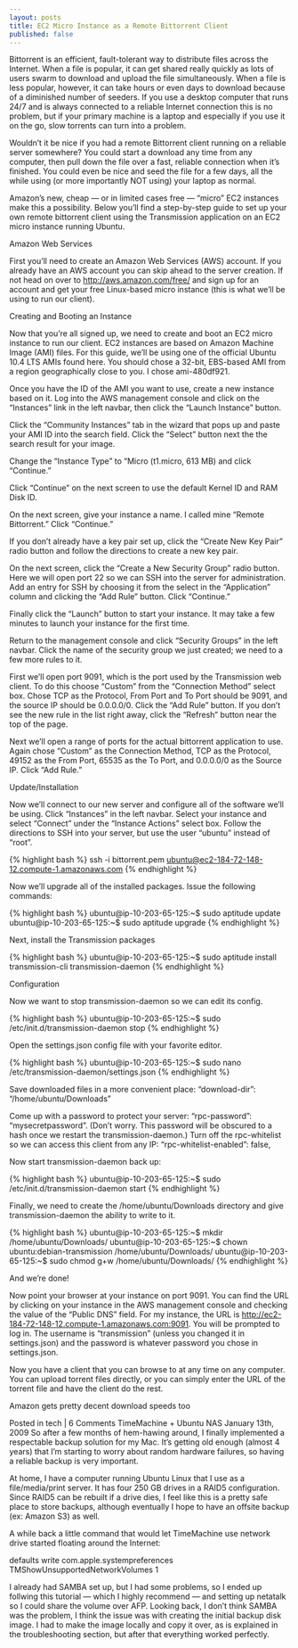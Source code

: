 ```yaml
---
layout: posts
title: EC2 Micro Instance as a Remote Bittorrent Client
published: false
---
```

Bittorrent is an efficient, fault-tolerant way to distribute files across the Internet.  When a file is popular, it can get shared really quickly as lots of users swarm to download and upload the file simultaneously.  When a file is less popular, however, it can take hours or even days to download because of a diminished number of seeders.  If you use a desktop computer that runs 24/7 and is always connected to a reliable Internet connection this is no problem, but if your primary machine is a laptop and especially if you use it on the go, slow torrents can turn into a problem.

Wouldn’t it be nice if you had a remote Bittorrent client running on a reliable server somewhere? You could start a download any time from any computer, then pull down the file over a fast, reliable connection when it’s finished.  You could even be nice and seed the file for a few days, all the while using (or more importantly NOT using) your laptop as normal.

Amazon’s new, cheap — or in limited cases free — “micro” EC2 instances make this a possibility.  Below you’ll find a step-by-step guide to set up your own remote bittorrent client using the Transmission application on an EC2 micro instance running Ubuntu.

Amazon Web Services

First you’ll need to create an Amazon Web Services (AWS) account.  If you already have an AWS account you can skip ahead to the server creation.  If not head on over to http://aws.amazon.com/free/ and sign up for an account and get your free Linux-based micro instance (this is what we’ll be using to run our client).

Creating and Booting an Instance

Now that you’re all signed up, we need to create and boot an EC2 micro instance  to run our client.  EC2 instances are based on Amazon Machine Image (AMI) files.  For this guide, we’ll be using one of the official Ubuntu 10.4 LTS AMIs found here.  You should chose a 32-bit, EBS-based AMI from a region geographically close to you.  I chose ami-480df921.

Once you have the ID of the AMI you want to use, create a new instance based on it.  Log into the AWS management console and click on the “Instances” link in the left navbar, then click the “Launch Instance” button.



Click the “Community Instances” tab in the wizard that pops up and paste your AMI ID into the search field. Click the “Select” button next the the search result for your image.



Change the “Instance Type” to “Micro (t1.micro, 613 MB) and click “Continue.”



Click “Continue” on the next screen to use the default Kernel ID and RAM Disk ID.



On the next screen, give your instance a name.  I called mine “Remote Bittorrent.” Click “Continue.”



If you don’t already have a key pair set up, click the “Create New Key Pair” radio button and follow the directions to create a new key pair.



On the next screen, click the “Create a New Security Group” radio button.  Here we will open port 22 so we can SSH into the server for administration.  Add an entry for SSH by choosing it from the select in the “Application” column and clicking the “Add Rule” button. Click “Continue.”



Finally click the “Launch” button to start your instance. It may take a few minutes to launch your instance for the first time.



Return to the management console and click “Security Groups” in the left navbar.  Click the name of the security group we just created; we need to a few more rules to it.

First we’ll open port 9091, which is the port used by the Transmission web client.  To do this choose “Custom” from the “Connection Method” select box. Chose TCP as the Protocol, From Port and To Port should be 9091, and the source IP should be 0.0.0.0/0.  Click the “Add Rule” button.  If you don’t see the new rule in the list right away, click the “Refresh” button near the top of the page.

Next we’ll open a range of ports for the actual bittorrent application to use.  Again chose “Custom” as the Connection Method, TCP as the Protocol, 49152 as the From Port, 65535 as the To Port, and 0.0.0.0/0 as the Source IP.  Click “Add Rule.”



Update/Installation

Now we’ll connect to our new server and configure all of the software we’ll be using.  Click “Instances” in the left navbar.  Select your instance and select “Connect” under the “Instance Actions” select box.  Follow the directions to SSH into your server, but use the user “ubuntu” instead of “root”.

{% highlight bash %}
  ssh -i bittorrent.pem ubuntu@ec2-184-72-148-12.compute-1.amazonaws.com
{% endhighlight %}

Now we’ll upgrade all of the installed packages.  Issue the following commands:

{% highlight bash %}
  ubuntu@ip-10-203-65-125:~$ sudo aptitude update
  ubuntu@ip-10-203-65-125:~$ sudo aptitude upgrade
{% endhighlight %}

Next, install the Transmission packages

{% highlight bash %}
  ubuntu@ip-10-203-65-125:~$ sudo aptitude install transmission-cli transmission-daemon
{% endhighlight %}

Configuration

Now we want to stop transmission-daemon so we can edit its config.

{% highlight bash %}
  ubuntu@ip-10-203-65-125:~$ sudo /etc/init.d/transmission-daemon stop
{% endhighlight %}

Open the settings.json config file with your favorite editor.

{% highlight bash %}
  ubuntu@ip-10-203-65-125:~$ sudo nano /etc/transmission-daemon/settings.json
{% endhighlight %}

Save downloaded files in a more convenient place: “download-dir”: “/home/ubuntu/Downloads”

Come up with a password to protect your server: “rpc-password”: “mysecretpassword”.  (Don’t worry. This password will be obscured to a hash once we restart the transmission-daemon.)
Turn off the rpc-whitelist so we can access this client from any IP: “rpc-whitelist-enabled”: false,

Now start transmission-daemon back up:

{% highlight bash %}
  ubuntu@ip-10-203-65-125:~$ sudo /etc/init.d/transmission-daemon start
{% endhighlight %}

Finally, we need to create the /home/ubuntu/Downloads directory and give transmission-daemon the ability to write to it.

{% highlight bash %}
  ubuntu@ip-10-203-65-125:~$ mkdir /home/ubuntu/Downloads/
  ubuntu@ip-10-203-65-125:~$ chown ubuntu:debian-transmission /home/ubuntu/Downloads/
  ubuntu@ip-10-203-65-125:~$ sudo chmod g+w /home/ubuntu/Downloads/
{% endhighlight %}

And we’re done!

Now point your browser at your instance on port 9091.  You can find the URL by clicking on your instance in the AWS management console and checking the value of the “Public DNS” field.  For my instance, the URL is http://ec2-184-72-148-12.compute-1.amazonaws.com:9091. You will be prompted to log in.  The username is “transmission” (unless you changed it in settings.json) and the password is whatever password you chose in settings.json.



Now you have a client that you can browse to at any time on any computer.  You can upload torrent files directly, or you can simply enter the URL of the torrent file and have the client do the rest.



Amazon gets pretty decent download speeds too 



Posted in tech | 6 Comments
TimeMachine + Ubuntu NAS
January 13th, 2009
So after a few months of hem-hawing around, I finally implemented a respectable backup solution for my Mac.  It’s getting old enough (almost 4 years) that I’m starting to worry about random hardware failures, so having a reliable backup is very important.

At home, I have a computer running Ubuntu Linux that I use as a file/media/print server.  It has four 250 GB drives in a RAID5 configuration.  Since RAID5 can be rebuilt if a drive dies, I feel like this is a pretty safe place to store backups, although eventually I hope to have an offsite backup (ex: Amazon S3) as well.

A while back a little command that would let TimeMachine use network drive started floating around the Internet:

defaults write com.apple.systempreferences TMShowUnsupportedNetworkVolumes 1

I already had SAMBA set up, but I had some problems, so I ended up follwing this tutorial — which I highly recommend — and setting up netatalk so I could share the volume over AFP.  Looking back, I don’t think SAMBA was the problem, I think the issue was with creating the initial backup disk image. I had to make the image locally and copy it over, as is explained in the troubleshooting section, but after that everything worked perfectly.
